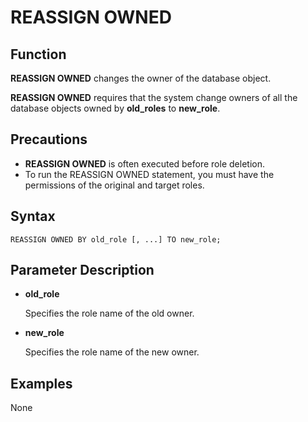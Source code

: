 # REASSIGN OWNED<a name="EN-US_TOPIC_0289900011"></a>

## Function<a name="en-us_topic_0283136605_en-us_topic_0237122173_en-us_topic_0059779106_sfb032500d9624f8fb05a202a274cb9e9"></a>

**REASSIGN OWNED**  changes the owner of the database object.

**REASSIGN OWNED**  requires that the system change owners of all the database objects owned by  **old\_roles**  to  **new\_role**.

## Precautions<a name="en-us_topic_0283136605_en-us_topic_0237122173_en-us_topic_0059779106_sc1c0690ce85a4497bbc2bf507322bd08"></a>

-   **REASSIGN OWNED**  is often executed before role deletion.
-   To run the REASSIGN OWNED statement, you must have the permissions of the original and target roles.

## Syntax<a name="en-us_topic_0283136605_en-us_topic_0237122173_en-us_topic_0059779106_s94f37352d3b04fddaca3d0266fffa8d8"></a>

```
REASSIGN OWNED BY old_role [, ...] TO new_role;
```

## Parameter Description<a name="en-us_topic_0283136605_en-us_topic_0237122173_en-us_topic_0059779106_s304443c9b98d4336b7ce6894962dbe0c"></a>

-   **old\_role**

    Specifies the role name of the old owner.

-   **new\_role**

    Specifies the role name of the new owner.


## Examples<a name="en-us_topic_0283136605_en-us_topic_0237122173_en-us_topic_0059779106_sbcf57ecc9f7a417bad32fed1fe01c036"></a>

None

